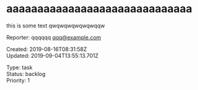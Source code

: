 # aaaaaaaaaaaaaaaaaaaaaaaaaaaaaa

this is some text qwqwqwqwqwqwqqw

Reporter: qqqqqq <qqq@example.com>  

Created: 2019-08-16T08:31:58Z  
Updated: 2019-09-04T13:55:13.701Z

Type: task  
Status: backlog  
Priority: 1
